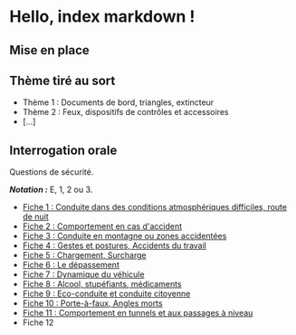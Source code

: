 # Hello, index markdown !


## Mise en place

## Thème tiré au sort

+ Thème 1 : Documents de bord, triangles, extincteur
+ Thème 2 : Feux, dispositifs de contrôles et accessoires
+ [...]


## Interrogation orale

Questions de sécurité.

**_Notation :_** E, 1, 2 ou 3.

+ [Fiche 1 : Conduite dans des conditions atmosphériques difficiles, route de nuit](InterrogationOrale/Fiche01.md)
+ [Fiche 2 : Comportement en cas d'accident](InterrogationOrale/Fiche02.md)
+ [Fiche 3 : Conduite en montagne ou zones accidentées](InterrogationOrale/Fiche03.md)
+ [Fiche 4 : Gestes et postures, Accidents du travail](InterrogationOrale/Fiche04.md)
+ [Fiche 5 : Chargement, Surcharge](InterrogationOrale/Fiche05.md)
+ [Fiche 6 : Le dépassement](InterrogationOrale/Fiche06.md)
+ [Fiche 7 : Dynamique du véhicule](InterrogationOrale/Fiche07.md)
+ [Fiche 8 : Alcool, stupéfiants, médicaments](InterrogationOrale/Fiche08.md)
+ [Fiche 9 : Eco-conduite et conduite citoyenne](InterrogationOrale/Fiche09.md)
+ [Fiche 10 : Porte-à-faux, Angles morts](InterrogationOrale/Fiche10.md)
+ [Fiche 11 : Comportement en tunnels et aux passages à niveau](InterrogationOrale/Fiche11.md)
+ Fiche 12

